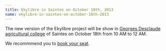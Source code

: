 ```yaml
---
title: Ekylibre in Saintes on October 18th, 2013
name: ekylibre-in-saintes-on-october-18th-2013
---
```

The new version of the Ekylibre project will be show in [Georges Desclaude agricultural college](http://www.desclaude.com/index.php?id=plan) of Saintes on October 18th from 10 AM to 12 AM.

We recommmend you to [book your seat](https://docs.google.com/forms/d/12fuv99HZ_dk0_FBFM6F14mM-vSe3QeERpnpJQ9RxfII/viewform).


